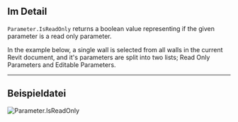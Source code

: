 ## Im Detail
`Parameter.IsReadOnly` returns a boolean value representing if the given parameter is a read only parameter.

In the example below, a single wall is selected from all walls in the current Revit document, and it's parameters are split into two lists; Read Only Parameters and Editable Parameters.
___
## Beispieldatei

![Parameter.IsReadOnly](./Revit.Elements.Parameter.IsReadOnly_img.jpg)
